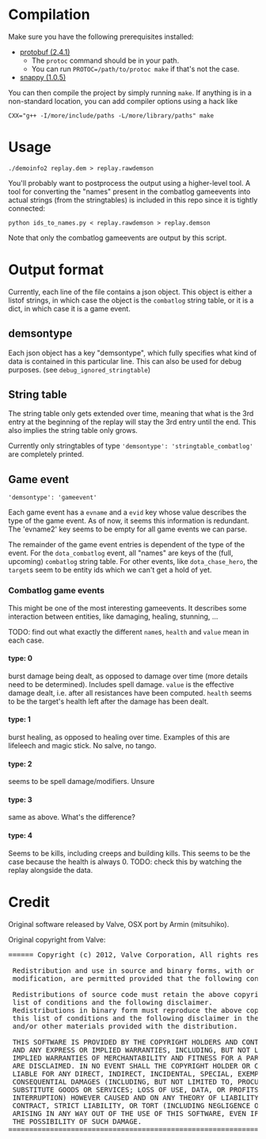 Compilation
===========

Make sure you have the following prerequisites installed:
- [protobuf (2.4.1)](http://code.google.com/p/protobuf)
    - The `protoc` command should be in your path.
    - You can run `PROTOC=/path/to/protoc make` if that's not the case.
- [snappy (1.0.5)](http://code.google.com/p/snappy)

You can then compile the project by simply running `make`. If anything is
in a non-standard location, you can add compiler options using a hack like

    CXX="g++ -I/more/include/paths -L/more/library/paths" make

Usage
=====

    ./demoinfo2 replay.dem > replay.rawdemson

You'll probably want to postprocess the output using a higher-level tool.
A tool for converting the "names" present in the combatlog gameevents into
actual strings (from the stringtables) is included in this repo since it is
tightly connected:

    python ids_to_names.py < replay.rawdemson > replay.demson

Note that only the combatlog gameevents are output by this script.

Output format
=============
Currently, each line of the file contains a json object. This object is either
a listof strings, in which case the object is the `combatlog` string table, or
it is a dict, in which case it is a game event.

demsontype
----------
Each json object has a key "demsontype", which fully specifies what kind of
data is contained in this particular line. This can also be used for debug purposes.
(see `debug_ignored_stringtable`)

String table
------------
The string table only gets extended over time, meaning that what is the 3rd
entry at the beginning of the replay will stay the 3rd entry until the end.
This also implies the string table only grows.

Currently only stringtables of type `'demsontype': 'stringtable_combatlog'` are completely  printed.

Game event
----------
`'demsontype': 'gameevent'`

Each game event has a `evname` and a `evid` key whose value describes the type
of the game event. As of now, it seems this information is redundant. The
'evname2' key seems to be empty for all game events we can parse.

The remainder of the game event entries is dependent of the type of the event.
For the `dota_combatlog` event, all "names" are keys of the (full, upcoming)
`combatlog` string table. For other events, like `dota_chase_hero`, the `target`s
seem to be entity ids which we can't get a hold of yet.

### Combatlog game events
This might be one of the most interesting gameevents. It describes some interaction
between entities, like damaging, healing, stunning, ...

TODO: find out what exactly the different `name`s, `health` and `value` mean in each case.

#### type: 0
burst damage being dealt, as opposed to damage over time (more details need to be determined).
Includes spell damage. `value` is the effective damage dealt, i.e. after all resistances have been
computed. `health` seems to be the target's health left after the damage has been dealt.

#### type: 1
burst healing, as opposed to healing over time. Examples of this are lifeleech and magic stick.
No salve, no tango.

#### type: 2
seems to be spell damage/modifiers. Unsure

#### type: 3
same as above. What's the difference?

#### type: 4
Seems to be kills, including creeps and building kills. This seems to be the case because the health
is always 0. TODO: check this by watching the replay alongside the data.

Credit
======
Original software released by Valve, OSX port by Armin (mitsuhiko).

Original copyright from Valve:
<pre>
====== Copyright (c) 2012, Valve Corporation, All rights reserved. ========

 Redistribution and use in source and binary forms, with or without 
 modification, are permitted provided that the following conditions are met:

 Redistributions of source code must retain the above copyright notice, this
 list of conditions and the following disclaimer.
 Redistributions in binary form must reproduce the above copyright notice, 
 this list of conditions and the following disclaimer in the documentation 
 and/or other materials provided with the distribution.

 THIS SOFTWARE IS PROVIDED BY THE COPYRIGHT HOLDERS AND CONTRIBUTORS "AS IS"
 AND ANY EXPRESS OR IMPLIED WARRANTIES, INCLUDING, BUT NOT LIMITED TO, THE 
 IMPLIED WARRANTIES OF MERCHANTABILITY AND FITNESS FOR A PARTICULAR PURPOSE 
 ARE DISCLAIMED. IN NO EVENT SHALL THE COPYRIGHT HOLDER OR CONTRIBUTORS BE 
 LIABLE FOR ANY DIRECT, INDIRECT, INCIDENTAL, SPECIAL, EXEMPLARY, OR 
 CONSEQUENTIAL DAMAGES (INCLUDING, BUT NOT LIMITED TO, PROCUREMENT OF 
 SUBSTITUTE GOODS OR SERVICES; LOSS OF USE, DATA, OR PROFITS; OR BUSINESS 
 INTERRUPTION) HOWEVER CAUSED AND ON ANY THEORY OF LIABILITY, WHETHER IN 
 CONTRACT, STRICT LIABILITY, OR TORT (INCLUDING NEGLIGENCE OR OTHERWISE) 
 ARISING IN ANY WAY OUT OF THE USE OF THIS SOFTWARE, EVEN IF ADVISED OF 
 THE POSSIBILITY OF SUCH DAMAGE.
===========================================================================
</pre>
